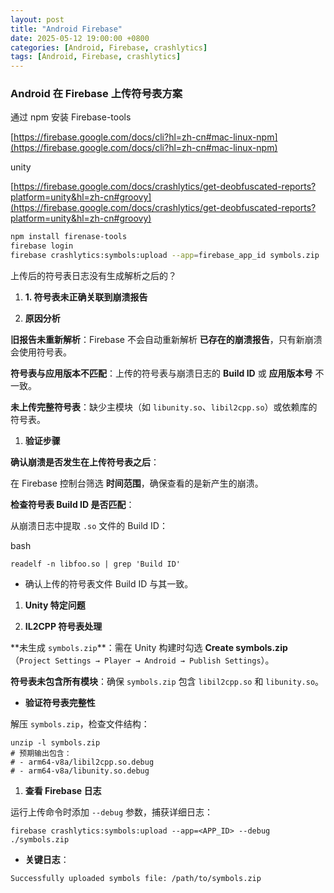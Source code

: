```yaml
---
layout: post
title: "Android Firebase"
date: 2025-05-12 19:00:00 +0800
categories: [Android, Firebase, crashlytics]
tags: [Android, Firebase, crashlytics]
---
```


### Android 在 Firebase 上传符号表方案
通过 npm 安装 Firebase-tools

[https://firebase.google.com/docs/cli?hl=zh-cn#mac-linux-npm](https://firebase.google.com/docs/cli?hl=zh-cn#mac-linux-npm)

unity

[https://firebase.google.com/docs/crashlytics/get-deobfuscated-reports?platform=unity&hl=zh-cn#groovy](https://firebase.google.com/docs/crashlytics/get-deobfuscated-reports?platform=unity&hl=zh-cn#groovy)



```bash
npm install firenase-tools
firebase login
firebase crashlytics:symbols:upload --app=firebase_app_id symbols.zip
```


上传后的符号表日志没有生成解析之后的？

1. **1\. 符号表未正确关联到崩溃报告**

1. **原因分析**

**旧报告未重新解析**：Firebase 不会自动重新解析 **已存在的崩溃报告**，只有新崩溃会使用符号表。

**符号表与应用版本不匹配**：上传的符号表与崩溃日志的 **Build ID** 或 **应用版本号** 不一致。

**未上传完整符号表**：缺少主模块（如 `libunity.so`、`libil2cpp.so`）或依赖库的符号表。

1. **验证步骤**

**确认崩溃是否发生在上传符号表之后**：

在 Firebase 控制台筛选 **时间范围**，确保查看的是新产生的崩溃。

**检查符号表 Build ID 是否匹配**：

从崩溃日志中提取 `.so` 文件的 Build ID：

bash

```Plain Text
readelf -n libfoo.so | grep 'Build ID'
```
* 确认上传的符号表文件 Build ID 与其一致。



1. **Unity 特定问题**

1. **IL2CPP 符号表处理**

\*\*未生成 `symbols.zip`\*\*：需在 Unity 构建时勾选 **Create symbols.zip**（`Project Settings → Player → Android → Publish Settings`）。

**符号表未包含所有模块**：确保 `symbols.zip` 包含 `libil2cpp.so` 和 `libunity.so`。

* **验证符号表完整性**

解压 `symbols.zip`，检查文件结构：

```Plain Text
unzip -l symbols.zip
# 预期输出包含：
# - arm64-v8a/libil2cpp.so.debug
# - arm64-v8a/libunity.so.debug
```


1. **查看 Firebase 日志**

运行上传命令时添加 `--debug` 参数，捕获详细日志：

```Plain Text
firebase crashlytics:symbols:upload --app=<APP_ID> --debug ./symbols.zip
```
* **关键日志**：

```Plain Text
Successfully uploaded symbols file: /path/to/symbols.zip
```
